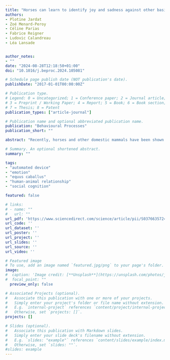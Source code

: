 ```yaml
---
title: "Horses can learn to identify joy and sadness against other basic emotions from human facial expressions"
authors:
- Plotine Jardat
- Zoé Menard-Peroy
- Céline Parias
- Fabrice Reigner
- Ludovic Calandreau
- Léa Lansade


author_notes:
- ""
date: "2024-08-28T12:18:50+01:00"
doi: "10.1016/j.beproc.2024.105081"

# Schedule page publish date (NOT publication's date).
publishDate: "2017-01-01T00:00:00Z"

# Publication type.
# Legend: 0 = Uncategorized; 1 = Conference paper; 2 = Journal article;
# 3 = Preprint / Working Paper; 4 = Report; 5 = Book; 6 = Book section;
# 7 = Thesis; 8 = Patent
publication_types: ["article-journal"]

# Publication name and optional abbreviated publication name.
publication: "Behavioural Processes"
publication_short: ""

abstract: "Recently, horses and other domestic mammals have been shown to perceive and react to human emotional signals, with most studies focusing on joy and anger. In this study, we tested whether horses can learn to identify human joyful and sad expressions against other emotions. We used a touchscreen-based automated device that presented pairs of human portraits and distributed pellets when the horse touched the rewarded face. Six horses were trained to touch the sad face and 5 the joyful face. By the end of training, horses’ performances at the group level were significantly higher than chance level, with higher scores for horses trained with the sad face. At the individual level, evidence of task learning varied among horses, which could be explained by individual variations in horses’ ability to identify different human facial expressions or attention issues during the tests. In a generalization test, we introduced portraits of different humans than those presented during training. Horses trained with the joyful face performed better than chance, demonstrating generalization. Conversely, horses trained with the sad face did not. Horses also showed differences in learning performance according to the non-rewarded emotion, providing insights into horses’ cognitive processing of facial expressions."

# Summary. An optional shortened abstract.
summary: ""

tags:
- "automated device"
- "emotion"
- "equus caballus"
- "human-animal relationship"
- "social cognition"

featured: false

# links:
# - name: ""
#   url: ""
url_pdf: 'https://www.sciencedirect.com/science/article/pii/S0376635724000962/pdfft?md5=4869edee356afb15282e228aff4f0f06&pid=1-s2.0-S0376635724000962-main.pdf'
url_code: ''
url_dataset: ''
url_poster: ''
url_project: ''
url_slides: ''
url_source: ''
url_video: ''

# Featured image
# To use, add an image named `featured.jpg/png` to your page's folder.
image:
#  caption: 'Image credit: [**Unsplash**](https://unsplash.com/photos/jdD8gXaTZsc)'
#  focal_point: ""
  preview_only: false

# Associated Projects (optional).
#   Associate this publication with one or more of your projects.
#   Simply enter your project's folder or file name without extension.
#   E.g. `internal-project` references `content/project/internal-project/index.md`.
#   Otherwise, set `projects: []`.
projects: []

# Slides (optional).
#   Associate this publication with Markdown slides.
#   Simply enter your slide deck's filename without extension.
#   E.g. `slides: "example"` references `content/slides/example/index.md`.
#   Otherwise, set `slides: ""`.
#slides: example
---
```

